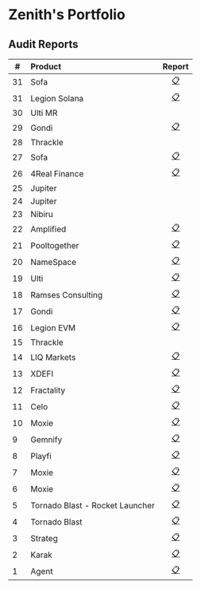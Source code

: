 # Zenith's Portfolio

## Audit Reports

| #   | Product          |           Report                    |
| --- | :--------------- |:-----------------------------------:|
| 31 | Sofa     | [📋](./reports/2024-05-agent-zenith.pdf)                                                      |
| 31 | Legion Solana     | [📋](./reports/2024-09-legion-solana-zenith.pdf)                                     |
| 30 | Ulti MR           | []()                                                                                 |
| 29 | Gondi             | [📋](./reports/2024-10-gondi-zenith.pdf)                                             |
| 28 | Thrackle          | []()                                                                                 |
| 27 | Sofa              | [📋](/2024-10-sofa-zenith.pdf)                                                       |
| 26 | 4Real Finance     | [📋](./reports/2024-10-4real-zenith.pdf)                                             |
| 25 | Jupiter           | []()                                                                                 |
| 24 | Jupiter           | []()                                                                                 |
| 23 | Nibiru            | []()                                                                                 |
| 22 | Amplified         | [📋](./reports/2024-09-amplified-zenith.pdf)                                         |
| 21 | Pooltogether      | [📋](./reports/2024-10-pooltogether-zenith.pdf)                                      |
| 20 | NameSpace         | [📋](./reports/2024-10-namespace-zenith.pdf)                                         |
| 19 | Ulti              | [📋](./reports/2024-09-ulti-zenith.pdf)                                              |
| 18 | Ramses Consulting | [📋]()                                                                                |
| 17 | Gondi             | [📋](./reports/2024-09-gondi-zenith.pdf)                                            |  
| 16 | Legion EVM         | [📋](./reports/2024-09-legion-evm-zenith.pdf)                                      |
| 15 | Thrackle          | []()                                                                                  |  
| 14 | LIQ Markets       | [📋](./reports/2024-09-liq-zenith.pdf)                                              |
| 13 | XDEFI             | [📋](./reports/2024-08-xdefi-zenith.pdf)                                          |
| 12 | Fractality        | [📋](./reports/2024-08-fractality-zenith.pdf)                                      |
| 11 | Celo              | [📋](./reports/2024-07-celo-zenith.pdf)                                              |
| 10  | Moxie            | [📋](./reports/2024-09-moxie-zenith-3.pdf)                                          |
| 9  | Gemnify           | [📋](./reports/2024-07-gemnify-zenith.pdf)                                          |  
| 8  | Playfi            | [📋](./reports/2024-06-playfi-zenith.pdf)                                          |
| 7  | Moxie             | [📋](./reports/2024-07-moxie-zenith.pdf)                                            |
| 6  | Moxie             | [📋](./reports/2024-06-moxie-zenith.pdf)                                            |
| 5  | Tornado Blast - Rocket Launcher  | [📋](./reports/2024-06-tornado-launcher-zenith.pdf)                        |
| 4  | Tornado Blast     | [📋](./reports/2024-06-tornadoblast-zenith.pdf)                                    |
| 3  | Strateg           | [📋](./reports/2024-06-strateg-zenith.pdf)                                        |
| 2  | Karak             | [📋](./reports/2024-06-karak-zenith.pdf)                                            |
| 1  | Agent             | [📋](./reports/2024-05-agent-zenith.pdf)                                            |  
